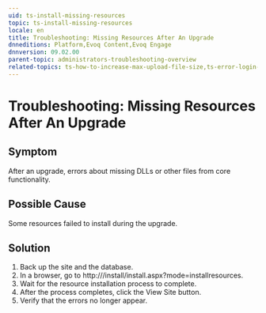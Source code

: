 ```yaml
---
uid: ts-install-missing-resources
topic: ts-install-missing-resources
locale: en
title: Troubleshooting: Missing Resources After An Upgrade
dnneditions: Platform,Evoq Content,Evoq Engage
dnnversion: 09.02.00
parent-topic: administrators-troubleshooting-overview
related-topics: ts-how-to-increase-max-upload-file-size,ts-error-login-ip-filtering-is-currently-disabled,ts-error-another-user-has-taken-action-on-the-page,ts-error-unknown-server-tag-DNNComboBox,ts-error-could-not-load-awssdk,ts-error-sql-timeout,ts-error-argumentnullexception-after-move-upgrade,ts-mixed-content-ssl,ts-broken-profile-image,ts-page-remains-in-draft,ts-unable-to-remove-page-redirect-urls,ts-site-theme-not-loading,ts-incomplete-content-localization,ts-missing-persona-bar
---
```


# Troubleshooting: Missing Resources After An Upgrade

## Symptom

After an upgrade, errors about missing DLLs or other files from core functionality.

## Possible Cause

Some resources failed to install during the upgrade.

## Solution

1.  Back up the site and the database.
2.  In a browser, go to http://<yourdomain>/install/install.aspx?mode=installresources.
3.  Wait for the resource installation process to complete.
4.  After the process completes, click the View Site button.
5.  Verify that the errors no longer appear.